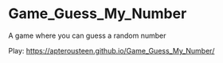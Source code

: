 # Game_Guess_My_Number
A game where you can guess a random number

Play: https://apterousteen.github.io/Game_Guess_My_Number/
